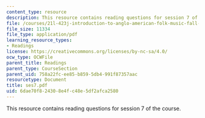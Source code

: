 ```yaml
---
content_type: resource
description: This resource contains reading questions for session 7 of the course.
file: /courses/21l-423j-introduction-to-anglo-american-folk-music-fall-2005/6dae70f824308e4fc48e5df2afca2580_ses7.pdf
file_size: 11334
file_type: application/pdf
learning_resource_types:
- Readings
license: https://creativecommons.org/licenses/by-nc-sa/4.0/
ocw_type: OCWFile
parent_title: Readings
parent_type: CourseSection
parent_uid: 758a22fc-ee85-b859-5db4-991f87357aac
resourcetype: Document
title: ses7.pdf
uid: 6dae70f8-2430-8e4f-c48e-5df2afca2580
---
```

This resource contains reading questions for session 7 of the course.